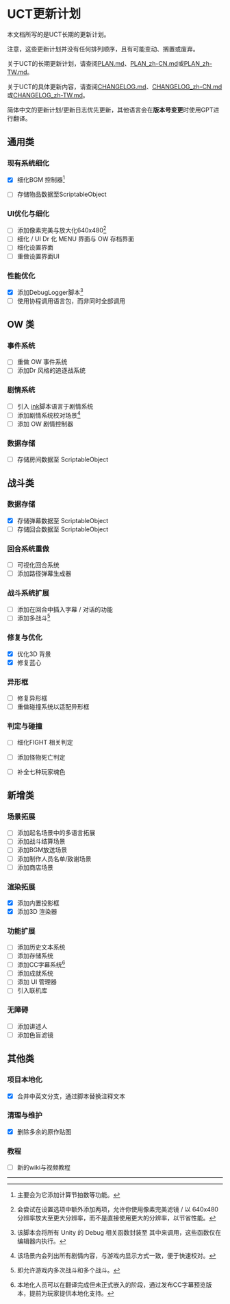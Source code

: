 # UCT更新计划

本文档所写的是UCT长期的更新计划。

注意，这些更新计划并没有任何排列顺序，且有可能变动、搁置或废弃。

关于UCT的长期更新计划，请查阅[PLAN.md](PLAN.md)、[PLAN_zh-CN.md](PLAN_zh-CN.md)或[PLAN_zh-TW.md](PLAN_zh-TW.md)。

关于UCT的具体更新内容，请查阅[CHANGELOG.md](CHANGELOG.md)、[CHANGELOG_zh-CN.md](CHANGELOG_zh-CN.md)或[CHANGELOG_zh-TW.md](CHANGELOG_zh-TW.md)。

简体中文的更新计划/更新日志优先更新，其他语言会在**版本号变更**时使用GPT进行翻译。

## 通用类
### 现有系统细化
- [x] 细化BGM 控制器[^1]
- [ ] 存储物品数据至ScriptableObject


### UI优化与细化
- [ ] 添加像素完美与放大化640x480[^2]
- [ ] 细化 / UI Dr 化 MENU 界面与 OW 存档界面
- [ ] 细化设置界面
- [ ] 重做设置界面UI

### 性能优化
- [x] 添加DebugLogger脚本[^3]
- [ ] 使用协程调用语言包，而非同时全部调用

## OW 类
### 事件系统
- [ ] 重做 OW 事件系统
- [ ] 添加Dr 风格的追逐战系统

### 剧情系统
- [ ] 引入 [ink](https://github.com/inkle/ink)脚本语言于剧情系统 
- [ ] 添加剧情系统校对场景[^4]
- [ ] 添加 OW 剧情控制器

### 数据存储
- [ ] 存储房间数据至 ScriptableObject

## 战斗类
### 数据存储
- [x] 存储弹幕数据至 ScriptableObject
- [ ] 存储回合数据至 ScriptableObject

### 回合系统重做
- [ ] 可视化回合系统
- [ ] 添加路径弹幕生成器

### 战斗系统扩展
- [ ] 添加在回合中插入字幕 / 对话的功能
- [ ] 添加多战斗[^5]

### 修复与优化
- [x] 优化3D 背景
- [x] 修复蓝心

### 异形框
- [ ] 修复异形框
- [ ] 重做碰撞系统以适配异形框

### 判定与碰撞
- [ ] 细化FIGHT 相关判定
- [ ] 添加怪物死亡判定
- [ ] 补全七种玩家魂色


## 新增类
### 场景拓展
- [ ] 添加起名场景中的多语言拓展
- [ ] 添加战斗结算场景
- [ ] 添加BGM放送场景
- [ ] 添加制作人员名单/致谢场景
- [ ] 添加商店场景

### 渲染拓展
- [x] 添加内置投影框
- [x] 添加3D 渲染器

### 功能扩展

- [ ] 添加历史文本系统
- [ ] 添加存储系统
- [ ] 添加CC字幕系统[^6]
- [ ] 添加成就系统
- [ ] 添加 UI 管理器
- [ ] 引入联机库

### 无障碍
- [ ] 添加讲述人
- [ ] 添加色盲滤镜

## 其他类
### 项目本地化
- [x] 合并中英文分支，通过脚本替换注释文本

### 清理与维护
- [x] 删除多余的原作贴图

### 教程
- [ ] 新的wiki与视频教程

---

[^1]: 主要会为它添加计算节拍数等功能。
[^2]: 会尝试在设置选项中额外添加两项，允许你使用像素完美滤镜 / 以 640x480 分辨率放大至更大分辨率，而不是直接使用更大的分辨率，以节省性能。
[^3]: 该脚本会将所有 Unity 的 Debug 相关函数封装至 其中来调用，这些函数仅在编辑器内执行。
[^4]: 该场景内会列出所有剧情内容，与游戏内显示方式一致，便于快速校对。
[^5]: 即允许游戏内多次战斗和多个战斗。
[^6]: 本地化人员可以在翻译完成但未正式嵌入的阶段，通过发布CC字幕预览版本，提前为玩家提供本地化支持。